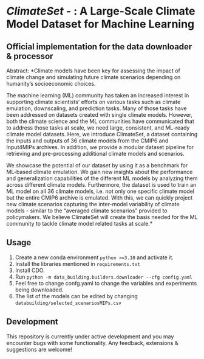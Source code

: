# ***ClimateSet*** - : A Large-Scale Climate Model Dataset for Machine Learning

## Official implementation for the data downloader & processor

Abstract: *Climate models have been key for assessing the impact of climate change and simulating future climate scenarios depending on humanity’s socioeconomic choices.

The machine learning (ML) community has taken an increased interest in supporting climate scientists’ efforts on various tasks such as climate emulation, downscaling, and prediction tasks. Many of those tasks have been addressed on datasets created with single climate models. However, both the climate science and the ML communities have communicated that to address those tasks at scale, we need large, consistent, and ML-ready climate model datasets. Here, we introduce ClimateSet, a dataset containing the inputs and outputs of 36 climate models from the CMIP6 and Input4MIPs archives. In addition, we provide a modular dataset pipeline for retrieving and pre-processing additional climate models and scenarios. 

We showcase the potential of our dataset by using it as a benchmark for ML-based climate emulation. We gain new insights about the performance and generalization capabilities of the different ML models by analyzing them across different climate models. Furthermore, the dataset is used to train an ML model on all 36 climate models, i.e. not only one specific climate model but the entire CMIP6 archive is emulated. With this, we can quickly project new climate scenarios capturing the inter-model variability of climate models - similar to the “averaged climate scenarios” provided to policymakers. We believe ClimateSet will create the basis needed for the ML community to tackle climate model related tasks at scale.*

## Usage 

1. Create a new conda environment ```python >=3.10``` and activate it.
2. Install the libraries mentioned in ```requirements.txt```
3. Install CDO.
4. Run ```python -m data_building.builders.downloader --cfg config.yaml``` 
5. Feel free to change confg.yaml to change the variables and experiments being downloaded.
6. The list of the models can be edited by changing ```databuilding/selected_scenariosMIPs.csv```

## Development

This repository is currently under active development and you may encounter bugs with some functionality. 
Any feedback, extensions & suggestions are welcome!
